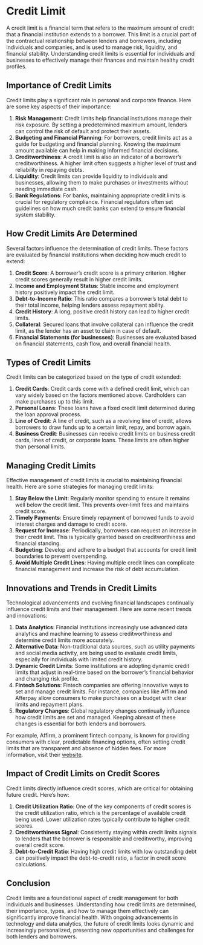 # Credit Limit

A credit limit is a financial term that refers to the maximum amount of credit that a financial institution extends to a borrower. This limit is a crucial part of the contractual relationship between lenders and borrowers, including individuals and companies, and is used to manage risk, liquidity, and financial stability. Understanding credit limits is essential for individuals and businesses to effectively manage their finances and maintain healthy credit profiles.

## Importance of Credit Limits

Credit limits play a significant role in personal and corporate finance. Here are some key aspects of their importance:

1. **Risk Management**: Credit limits help financial institutions manage their risk exposure. By setting a predetermined maximum amount, lenders can control the risk of default and protect their assets.
2. **Budgeting and Financial Planning**: For borrowers, credit limits act as a guide for budgeting and financial planning. Knowing the maximum amount available can help in making informed financial decisions.
3. **Creditworthiness**: A credit limit is also an indicator of a borrower’s creditworthiness. A higher limit often suggests a higher level of trust and reliability in repaying debts.
4. **Liquidity**: Credit limits can provide liquidity to individuals and businesses, allowing them to make purchases or investments without needing immediate cash.
5. **Bank Regulations**: For banks, maintaining appropriate credit limits is crucial for regulatory compliance. Financial regulators often set guidelines on how much credit banks can extend to ensure financial system stability.

## How Credit Limits Are Determined

Several factors influence the determination of credit limits. These factors are evaluated by financial institutions when deciding how much credit to extend:

1. **Credit Score**: A borrower’s credit score is a primary criterion. Higher credit scores generally result in higher credit limits.
2. **Income and Employment Status**: Stable income and employment history positively impact the credit limit.
3. **Debt-to-Income Ratio**: This ratio compares a borrower’s total debt to their total income, helping lenders assess repayment ability.
4. **Credit History**: A long, positive credit history can lead to higher credit limits.
5. **Collateral**: Secured loans that involve collateral can influence the credit limit, as the lender has an asset to claim in case of default.
6. **Financial Statements (for businesses)**: Businesses are evaluated based on financial statements, cash flow, and overall financial health.

## Types of Credit Limits

Credit limits can be categorized based on the type of credit extended:

1. **Credit Cards**: Credit cards come with a defined credit limit, which can vary widely based on the factors mentioned above. Cardholders can make purchases up to this limit.
2. **Personal Loans**: These loans have a fixed credit limit determined during the loan approval process. 
3. **Line of Credit**: A line of credit, such as a revolving line of credit, allows borrowers to draw funds up to a certain limit, repay, and borrow again.
4. **Business Credit**: Businesses can receive credit limits on business credit cards, lines of credit, or corporate loans. These limits are often higher than personal limits.

## Managing Credit Limits

Effective management of credit limits is crucial to maintaining financial health. Here are some strategies for managing credit limits:

1. **Stay Below the Limit**: Regularly monitor spending to ensure it remains well below the credit limit. This prevents over-limit fees and maintains credit score.
2. **Timely Payments**: Ensure timely repayment of borrowed funds to avoid interest charges and damage to credit score.
3. **Request for Increase**: Periodically, borrowers can request an increase in their credit limit. This is typically granted based on creditworthiness and financial standing.
4. **Budgeting**: Develop and adhere to a budget that accounts for credit limit boundaries to prevent overspending.
5. **Avoid Multiple Credit Lines**: Having multiple credit lines can complicate financial management and increase the risk of debt accumulation.

## Innovations and Trends in Credit Limits

Technological advancements and evolving financial landscapes continually influence credit limits and their management. Here are some recent trends and innovations:

1. **Data Analytics**: Financial institutions increasingly use advanced data analytics and machine learning to assess creditworthiness and determine credit limits more accurately.
2. **Alternative Data**: Non-traditional data sources, such as utility payments and social media activity, are being used to evaluate credit limits, especially for individuals with limited credit history.
3. **Dynamic Credit Limits**: Some institutions are adopting dynamic credit limits that adjust in real-time based on the borrower’s financial behavior and changing risk profile.
4. **Fintech Solutions**: Fintech companies are offering innovative ways to set and manage credit limits. For instance, companies like Affirm and Afterpay allow consumers to make purchases on a budget with clear limits and repayment plans.
5. **Regulatory Changes**: Global regulatory changes continually influence how credit limits are set and managed. Keeping abreast of these changes is essential for both lenders and borrowers.

For example, Affirm, a prominent fintech company, is known for providing consumers with clear, predictable financing options, often setting credit limits that are transparent and absence of hidden fees. For more information, visit their [website](https://www.affirm.com/).

## Impact of Credit Limits on Credit Scores

Credit limits directly influence credit scores, which are critical for obtaining future credit. Here’s how:

1. **Credit Utilization Ratio**: One of the key components of credit scores is the credit utilization ratio, which is the percentage of available credit being used. Lower utilization rates typically contribute to higher credit scores.
2. **Creditworthiness Signal**: Consistently staying within credit limits signals to lenders that the borrower is responsible and creditworthy, improving overall credit score.
3. **Debt-to-Credit Ratio**: Having high credit limits with low outstanding debt can positively impact the debt-to-credit ratio, a factor in credit score calculations.

## Conclusion

Credit limits are a foundational aspect of credit management for both individuals and businesses. Understanding how credit limits are determined, their importance, types, and how to manage them effectively can significantly improve financial health. With ongoing advancements in technology and data analytics, the future of credit limits looks dynamic and increasingly personalized, presenting new opportunities and challenges for both lenders and borrowers.